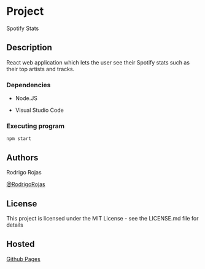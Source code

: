 # Project 

Spotify Stats

## Description

React web application which lets the user see their Spotify stats such as their top artists and tracks.

### Dependencies

* Node.JS

* Visual Studio Code

### Executing program

```
npm start
```

## Authors

Rodrigo Rojas

[@RodrigoRojas](https://www.instagram.com/rodrigorojasg_)

## License

This project is licensed under the MIT License - see the LICENSE.md file for details

## Hosted
[Github Pages](https://rorrorojas3.github.io/react-spotify-stats/)
